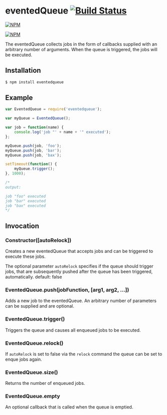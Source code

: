 # eventedQueue [![Build Status](https://travis-ci.org/zaphod1984/eventedQueue.png)](https://travis-ci.org/zaphod1984/eventedQueue)

[![NPM](https://nodei.co/npm/eventedqueue.png)](https://nodei.co/npm/eventedqueue/)

[![NPM](https://nodei.co/npm-dl/eventedqueue.png?months=3)](https://nodei.co/npm/eventedqueue/)

The eventedQueue collects jobs in the form of callbacks supplied with an arbitrary number of arguments.
When the queue is triggered, the jobs will be executed.

## Installation 

````bash
$ npm install eventedqueue
````

## Example

````javascript
var EventedQueue = require('eventedqueue');

var myQueue = EventedQueue();

var job = function(name) {
    console.log('job "' + name + '" executed');
};

myQueue.push(job, 'foo');
myQueue.push(job, 'bar');
myQueue.push(job, 'bax');

setTimeout(function() {
    myQueue.trigger();
}, 1000);

/*
output:

job "foo" executed
job "bar" executed
job "bax" executed
*/

````

## Invocation

### Constructor([autoRelock])

Creates a new eventedQueue that accepts jobs and can be triggered to execute these jobs.

The optional parameter `autoRelock` specifies if the queue should trigger jobs, that are subsequently pushed after the queue has been triggered, automatically. default: false

### EventedQueue.push(jobFunction, [arg1, arg2, ...])

Adds a new job to the eventedQueue. An arbitrary number of parameters can be supplied and are optional.

### EventedQueue.trigger()

Triggers the queue and causes all enqueued jobs to be executed.

### EventedQueue.relock()

If `autoRelock` is set to false via the `relock` command the queue can be set to enque jobs again.

### EventedQueue.size()

Returns the number of enqueued jobs.

### EventedQueue.empty

An optional callback that is called when the queue is emptied.
